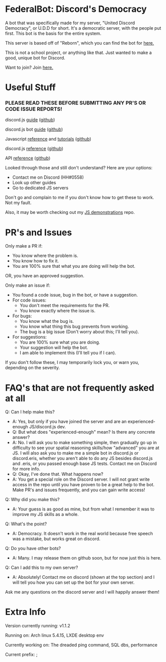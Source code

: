 # FederalBot: Discord's Democracy

A bot that was specifically made for my server, "United Discord Democracy", or U.D.D for short. It's a democratic server, with the people put first. This bot is the basis for the entire system.

This server is based off of "Reborn", which you can find the bot for [here.](https://github.com/Lunerr/reborn)

This is not a school project, or anything like that. Just wanted to make a good, unique bot for Discord.

Want to join? Join [here.](https://discord.gg/M672RYY)

# Useful Stuff

### PLEASE READ THESE BEFORE SUBMITTING ANY PR'S OR CODE ISSUE REPORTS!

discord.js [guide](https://www.discordjs.guide) ([github](https://github.com/discordjs/guide))

discord.js bot [guide](https://www.anidiots.guide) ([github](https://github.com/AnIdiotsGuide/discordjs-bot-guide))

Javascript [reference](https://developer.mozilla.org/en-US/docs/Web/JavaScript/Reference) and [tutorials](https://developer.mozilla.org/en-US/docs/Web/JavaScript/) ([github](https://github.com/mdn))

discord.js [reference](https://discord.js.org) ([github](https://www.github.com/discordjs/discord.js))

API [reference](https://www.discordapp.com/developers/docs/intro) ([github](https://github.com/discordapp/discord-api-docs))

Looked through those and still don't understand? Here are your options:
* Contact me on Discord (HH#0558)
* Look up other guides
* Go to dedicated JS servers

Don't go and complain to me if you don't know how to get these to work. Not my fault.

Also, it may be worth checking out my [JS demonstrations](https://github.com/spergmoment/js-demonstrations) repo.
# PR's and Issues

Only make a PR if:
* You know where the problem is.
* You know how to fix it.
* You are 100% sure that what you are doing will help the bot.

OR, you have an approved suggestion.

Only make an issue if:
* You found a code issue, bug in the bot, or have a suggestion.
* For code issues:
  * You don't meet the requirements for the PR.
  * You know exactly where the issue is.
* For bugs:
  * You know what the bug is.
  * You know what thing this bug prevents from working.
  * The bug is a big issue (Don't worry about this; I'll tell you).
* For suggestions:
  * You are 100% sure what you are doing.
  * Your suggestion will help the bot.
  * I am able to implement this (I'll tell you if I can).

If you don't follow these, I may temporarily lock you, or warn you, depending on the severity.
# FAQ's that are not frequently asked at all

Q: Can I help make this?
* A: Yes, but only if you have joined the server and are an experienced-enough JS/discord.js dev. 
* Q: But what does "experienced-enough" mean? Is there any concrete answer?
* A: No. I will ask you to make something simple, then gradually go up in difficulty to see your spatial reasoning skills/how "advanced" you are at JS. I will also ask you to make me a simple bot in discord.js or discord.eris, whether you aren't able to do any JS besides discord.js and .eris, or you passed enough base JS tests. Contact me on Discord for more info.
* Q: Okay, I've done that. What happens now?
* A: You get a special role on the Discord server. I will not grant write access in the repo until you have proven to be a great help to the bot. Make PR's and issues frequently, and you can gain write access!

Q: Why did you make this?
* A: Your guess is as good as mine, but from what I remember it was to improve my JS skills as a whole.

Q: What's the point?
* A: Democracy. It doesn't work in the real world because free speech was a mistake, but works great on discord.

Q: Do you have other bots?
* A: Many. I may release them on github soon, but for now just this is here.

Q: Can I add this to my own server?
* A: Absolutely! Contact me on discord (shown at the top section) and I will tell you how you can set up the bot for your own server.

Ask me any questions on the discord server and I will happily answer them!
# Extra Info

Version currently running: v1.1.2

Running on: Arch linux 5.4.15, LXDE desktop env

Currently working on: The dreaded ping command, SQL dbs, performance

Current prefix: ;
